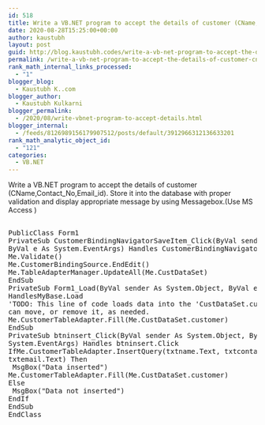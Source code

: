 ```yaml
---
id: 518
title: Write a VB.NET program to accept the details of customer (CName,Contact_No,Email_id). Store it into the database with proper validation and display appropriate message by using Messagebox.(Use MS Access )
date: 2020-08-28T15:25:00+00:00
author: kaustubh
layout: post
guid: http://blog.kaustubh.codes/write-a-vb-net-program-to-accept-the-details-of-customer-cnamecontact_noemail_id-store-it-into-the-database-with-proper-validation-and-display-appropriate-message-by-using-messagebox-use-ms-acce/
permalink: /write-a-vb-net-program-to-accept-the-details-of-customer-cnamecontact_noemail_id-store-it-into-the-database-with-proper-validation-and-display-appropriate-message-by-using-messagebox-use-ms-acce/
rank_math_internal_links_processed:
  - "1"
blogger_blog:
  - Kaustubh K..com
blogger_author:
  - Kaustubh Kulkarni
blogger_permalink:
  - /2020/08/write-vbnet-program-to-accept-details.html
blogger_internal:
  - /feeds/8126989156179907512/posts/default/3912966312136633201
rank_math_analytic_object_id:
  - "121"
categories:
  - VB.NET
---
```

Write a VB.NET program to accept the details of customer (CName,Contact\_No,Email\_id). Store it into the database with proper validation and display appropriate message by using Messagebox.(Use MS Access ) 

<pre><br />PublicClass Form1<br />PrivateSub CustomerBindingNavigatorSaveItem_Click(ByVal sender As System.Object,<br />ByVal e As System.EventArgs) Handles CustomerBindingNavigatorSaveItem.Click<br />Me.Validate()<br />Me.CustomerBindingSource.EndEdit()<br />Me.TableAdapterManager.UpdateAll(Me.CustDataSet)<br />EndSub<br />PrivateSub Form1_Load(ByVal sender As System.Object, ByVal e As System.EventArgs)<br />HandlesMyBase.Load<br />'TODO: This line of code loads data into the 'CustDataSet.customer' table. You<br />can move, or remove it, as needed.<br />Me.CustomerTableAdapter.Fill(Me.CustDataSet.customer)<br />EndSub<br />PrivateSub btninsert_Click(ByVal sender As System.Object, ByVal e As<br />System.EventArgs) Handles btninsert.Click<br />IfMe.CustomerTableAdapter.InsertQuery(txtname.Text, txtcontact.Text,<br />txtemail.Text) Then<br /> MsgBox("Data inserted")<br />Me.CustomerTableAdapter.Fill(Me.CustDataSet.customer)<br />Else<br /> MsgBox("Data not inserted")<br />EndIf<br />EndSub<br />EndClass<br /></pre>